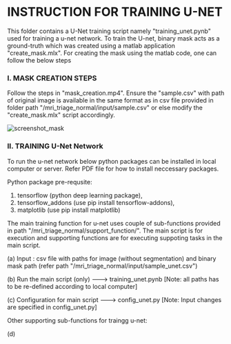 # INSTRUCTION FOR TRAINING U-NET

This folder contains a U-Net training script namely "training_unet.pynb" used for training a u-net network. To train the U-net, binary mask acts as a ground-truth which was created using a matlab application "create_mask.mlx". For creating the mask using the matlab code, one can follow the below steps

### I. MASK CREATION STEPS

Follow the steps in "mask_creation.mp4". Ensure the "sample.csv" with path of original image is available in the same format as in csv file provided in folder path "/mri_triage_normal/input/sample.csv" or else modify the "create_mask.mlx" script accordingly.

![screenshot_mask](https://user-images.githubusercontent.com/56223140/185296161-d4eaa8cf-5776-484d-89a9-e6dce99784b4.png)

### II. TRAINING U-Net Network

To run the u-net network below python packages can be installed in local computer or server. Refer PDF file for how to install neccessary packages.

Python package pre-requsite:
1. tensorflow (python deep learning package), 
2. tensorflow_addons (use pip install tensorflow-addons), 
3. matplotlib (use pip install matplotlib)

The main training function for u-net uses couple of sub-functions provided in path "/mri_triage_normal/support_function/". The main script is for execution and supporting functions are for executing suppoting tasks in the main script.

(a) Input : csv file with paths for image (without segmentation) and binary mask path (refer path "/mri_triage_normal/input/sample_unet.csv")

(b) Run the main script (only)    ---> training_unet.pynb [Note: all paths has to be re-defined according to local computer]

(c) Configuration for main script ---> config_unet.py [Note: Input changes are specified in config_unet.py]

Other supporting sub-functions for traingg u-net:

(d) 

